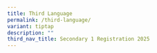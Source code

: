 ```yaml
---
title: Third Language
permalink: /third-language/
variant: tiptap
description: ""
third_nav_title: Secondary 1 Registration 2025
---
```

